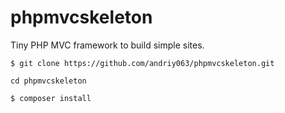 # phpmvcskeleton
Tiny PHP MVC framework to build simple sites.


``$ git clone https://github.com/andriy063/phpmvcskeleton.git``

``cd phpmvcskeleton``

``$ composer install``